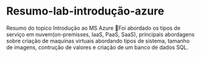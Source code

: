 # Resumo-lab-introdução-azure
Resumo do topico Introdução ao MS Azure
📍Foi abordado os tipos de serviço em nuvem(on-premisses, IaaS, PaaS, SaaS), principais abordagens sobre criação de maquinas virtuais abordando tipos de sistema, tamanho de imagens, contrução de valores e criação de um banco de dados SQL. 
